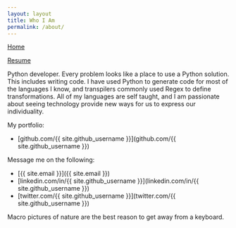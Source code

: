 ```yaml
---
layout: layout
title: Who I Am
permalink: /about/
---
```


[Home](/)

[Resume](/resume/)

Python developer. Every problem looks like a place to use a Python solution. This includes writing code. I have used Python to generate code for most of the languages I know, and transpilers commonly used Regex to define transformations. All of my languages are self taught, and I am passionate about seeing technology provide new ways for us to express our individuality.

My portfolio:
- [github.com/{{ site.github_username }}](github.com/{{ site.github_username }})

Message me on the following:
- [{{ site.email }}]({{ site.email }})
- [linkedin.com/in/{{ site.github_username }}](linkedin.com/in/{{ site.github_username }})
- [twitter.com/{{ site.github_username }}](twitter.com/{{ site.github_username }})

Macro pictures of nature are the best reason to get away from a keyboard.

